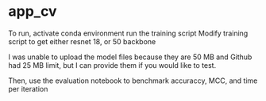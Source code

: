 # app_cv

To run, activate conda environment run the training script
Modify training script to get either resnet 18, or 50 backbone

I was unable to upload the model files because they are 50 MB and Github had 25 MB limit, 
but I can provide them if you would like to test.

Then, use the evaluation notebook to benchmark accuraccy, MCC, and time per iteration
